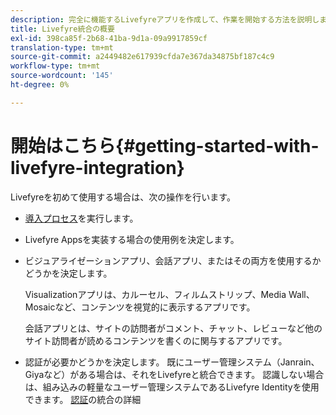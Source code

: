 ```yaml
---
description: 完全に機能するLivefyreアプリを作成して、作業を開始する方法を説明します。 そのアプリを作成して、基本的な認証、ソーシャルシェア、イベント追跡を処理します。
title: Livefyre統合の概要
exl-id: 398ca85f-2b68-41ba-9d1a-09a9917859cf
translation-type: tm+mt
source-git-commit: a2449482e617939cfda7e367da34875bf187c4c9
workflow-type: tm+mt
source-wordcount: '145'
ht-degree: 0%

---
```


# 開始はこちら{#getting-started-with-livefyre-integration}

Livefyreを初めて使用する場合は、次の操作を行います。

* [導入プロセス](../c-getting-started/c-implementation-process/c-implementation-process.md#c_implementation_process)を実行します。
* Livefyre Appsを実装する場合の使用例を決定します。
* ビジュアライゼーションアプリ、会話アプリ、またはその両方を使用するかどうかを決定します。

   Visualizationアプリは、カルーセル、フィルムストリップ、Media Wall、Mosaicなど、コンテンツを視覚的に表示するアプリです。

   会話アプリとは、サイトの訪問者がコメント、チャット、レビューなど他のサイト訪問者が読めるコンテンツを書くのに関与するアプリです。

* 認証が必要かどうかを決定します。 既にユーザー管理システム（Janrain、Giyaなど）がある場合は、それをLivefyreと統合できます。 認識しない場合は、組み込みの軽量なユーザー管理システムであるLivefyre Identityを使用できます。 [認証](../t-about-identity-integration/t-about-identity-integration.md#t_about_identity_integration)の統合の詳細
